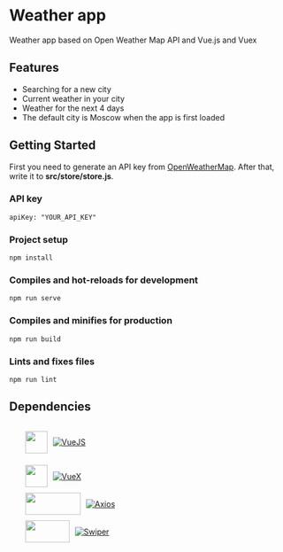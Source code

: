 # Weather app

Weather app based on Open Weather Map API and Vue.js and Vuex

## Features

* Searching for a new city
* Current weather in your city
* Weather for the next 4 days
* The default city is Moscow when the app is first loaded



## Getting Started

First you need to generate an API key from 
<a href="https://openweathermap.org/">OpenWeatherMap</a>. 
After that, write it to <b>src/store/store.js</b>.

### API key

```
apiKey: "YOUR_API_KEY"
```

### Project setup
```
npm install
```

### Compiles and hot-reloads for development
```
npm run serve
```

### Compiles and minifies for production
```
npm run build
```

### Lints and fixes files
```
npm run lint
```



## Dependencies

<ul>
<li style="display:flex; align-items:center;margin:5px; list-style: none">

<span><img style="margin-right: 10px" src="https://vuejs.org/images/logo.png "  width="40" height="40" /></span>

<span>[![VueJS](https://img.shields.io/badge/VueJs-v3.2.37-green)](http://vuejs.org)</span>

</li>
<li style="display:flex; align-items:center;margin:5px; list-style: none">
  <span><img style="margin-right: 10px" src="https://user-images.githubusercontent.com/7110136/29002857-9e802f08-7ab4-11e7-9c31-604b5d0d0c19.png"  width="40" height="40" /></span>

<span>[![VueX](https://img.shields.io/badge/VueX-v4.0.2-purple)](https://vuex.vuejs.org)</span>

</li>
<li style="display:flex; align-items:center;margin:5px; list-style: none">
  <span><img style="margin-right: 10px" src="https://axios-http.com/assets/logo.svg"  width="100" height="40" /></span>

<span>[![Axios](https://img.shields.io/badge/Axios-v0.27.2-blue)](https://axios-http.com/)</span>

</li>
<li style="display:flex; align-items:center;margin:5px; list-style: none">
  <span><img style="margin-right: 10px" src="https://swiperjs.com/images/share-banner-3.png"  width="80" height="40" /></span>

<span>[![Swiper](https://img.shields.io/badge/Swiper-v8.3.2-yellow)](https://swiperjs.com/)</span>

</li>
</ul>


